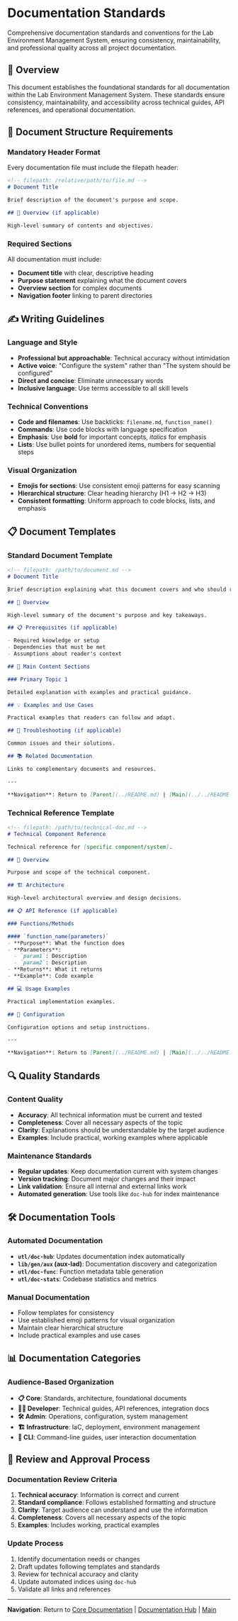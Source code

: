 # Documentation Standards

Comprehensive documentation standards and conventions for the Lab Environment Management System, ensuring consistency, maintainability, and professional quality across all project documentation.

## 🎯 Overview

This document establishes the foundational standards for all documentation within the Lab Environment Management System. These standards ensure consistency, maintainability, and accessibility across technical guides, API references, and operational documentation.

## 📝 Document Structure Requirements

### Mandatory Header Format

Every documentation file must include the filepath header:

```markdown
<!-- filepath: /relative/path/to/file.md -->
# Document Title

Brief description of the document's purpose and scope.

## 🎯 Overview (if applicable)

High-level summary of contents and objectives.
```

### Required Sections

All documentation must include:
- **Document title** with clear, descriptive heading
- **Purpose statement** explaining what the document covers
- **Overview section** for complex documents
- **Navigation footer** linking to parent directories

## ✍️ Writing Guidelines

### Language and Style
- **Professional but approachable**: Technical accuracy without intimidation
- **Active voice**: "Configure the system" rather than "The system should be configured"
- **Direct and concise**: Eliminate unnecessary words
- **Inclusive language**: Use terms accessible to all skill levels

### Technical Conventions
- **Code and filenames**: Use backticks: `filename.md`, `function_name()`
- **Commands**: Use code blocks with language specification
- **Emphasis**: Use **bold** for important concepts, *italics* for emphasis
- **Lists**: Use bullet points for unordered items, numbers for sequential steps

### Visual Organization
- **Emojis for sections**: Use consistent emoji patterns for easy scanning
- **Hierarchical structure**: Clear heading hierarchy (H1 → H2 → H3)
- **Consistent formatting**: Uniform approach to code blocks, lists, and emphasis

## 📋 Document Templates

### Standard Document Template
```markdown
<!-- filepath: /path/to/document.md -->
# Document Title

Brief description explaining what this document covers and who should read it.

## 🎯 Overview

High-level summary of the document's purpose and key takeaways.

## 📋 Prerequisites (if applicable)

- Required knowledge or setup
- Dependencies that must be met
- Assumptions about reader's context

## 🚀 Main Content Sections

### Primary Topic 1

Detailed explanation with examples and practical guidance.

## 💡 Examples and Use Cases

Practical examples that readers can follow and adapt.

## 🔧 Troubleshooting (if applicable)

Common issues and their solutions.

## 📚 Related Documentation

Links to complementary documents and resources.

---

**Navigation**: Return to [Parent](../README.md) | [Main](../../README.md)
```

### Technical Reference Template
```markdown
<!-- filepath: /path/to/technical-doc.md -->
# Technical Component Reference

Technical reference for [specific component/system].

## 🎯 Overview

Purpose and scope of the technical component.

## 🏗️ Architecture

High-level architectural overview and design decisions.

## 📋 API Reference (if applicable)

### Functions/Methods

#### `function_name(parameters)`
- **Purpose**: What the function does
- **Parameters**: 
  - `param1`: Description
  - `param2`: Description
- **Returns**: What it returns
- **Example**: Code example

## 💻 Usage Examples

Practical implementation examples.

## 🔧 Configuration

Configuration options and setup instructions.

---

**Navigation**: Return to [Parent](../README.md) | [Main](../../README.md)
```

## 🔍 Quality Standards

### Content Quality
- **Accuracy**: All technical information must be current and tested
- **Completeness**: Cover all necessary aspects of the topic
- **Clarity**: Explanations should be understandable by the target audience
- **Examples**: Include practical, working examples where applicable

### Maintenance Standards
- **Regular updates**: Keep documentation current with system changes
- **Version tracking**: Document major changes and their impact
- **Link validation**: Ensure all internal and external links work
- **Automated generation**: Use tools like `doc-hub` for index maintenance

## 🛠️ Documentation Tools

### Automated Documentation
- **`utl/doc-hub`**: Updates documentation index automatically
- **`lib/gen/aux` (aux-lad)**: Documentation discovery and categorization
- **`utl/doc-func`**: Function metadata table generation
- **`utl/doc-stats`**: Codebase statistics and metrics

### Manual Documentation
- Follow templates for consistency
- Use established emoji patterns for visual organization
- Maintain clear hierarchical structure
- Include practical examples and use cases

## 📊 Documentation Categories

### Audience-Based Organization
- **📋 Core**: Standards, architecture, foundational documents
- **👨‍💻 Developer**: Technical guides, API references, integration docs
- **🛠️ Admin**: Operations, configuration, system management
- **🏗️ Infrastructure**: IaC, deployment, environment management
- **📱 CLI**: Command-line guides, user interaction documentation

## 🔄 Review and Approval Process

### Documentation Review Criteria
1. **Technical accuracy**: Information is correct and current
2. **Standard compliance**: Follows established formatting and structure
3. **Clarity**: Target audience can understand and use the information
4. **Completeness**: Covers all necessary aspects of the topic
5. **Examples**: Includes working, practical examples

### Update Process
1. Identify documentation needs or changes
2. Draft updates following templates and standards
3. Review for technical accuracy and clarity
4. Update automated indices using `doc-hub`
5. Validate all links and references

---

**Navigation**: Return to [Core Documentation](README.md) | [Documentation Hub](../README.md) | [Main](../../README.md)
